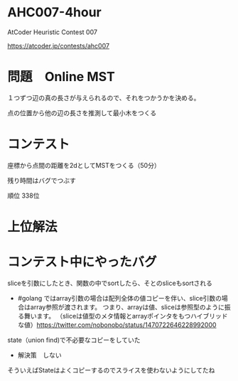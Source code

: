 # AHC007-4hour
AtCoder Heuristic Contest 007

https://atcoder.jp/contests/ahc007

# 問題　Online MST
１つずつ辺の真の長さが与えられるので、それをつかうかを決める。

点の位置から他の辺の長さを推測して最小木をつくる

# コンテスト
座標から点間の距離を2dとしてMSTをつくる（50分）

残り時間はバグでつぶす

順位 338位

# 上位解法

# コンテスト中にやったバグ
sliceを引数にしたとき、関数の中でsortしたら、そとのsliceもsortされる
- #golang ではarray引数の場合は配列全体の値コピーを伴い、slice引数の場合はarray参照が渡されます。
つまり、arrayは値、sliceは参照型のように振る舞います。
（sliceは値型のメタ情報とarrayポインタをもつハイブリッドな値）https://twitter.com/nobonobo/status/1470722646228992000

state（union find)で不必要なコピーをしていた
- 解決策　しない

そういえばStateはよくコピーするのでスライスを使わないようにしてたね
